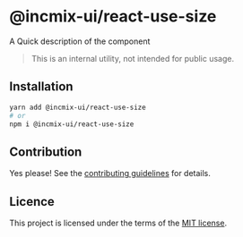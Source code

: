 # @incmix-ui/react-use-size

A Quick description of the component

> This is an internal utility, not intended for public usage.

## Installation

```sh
yarn add @incmix-ui/react-use-size
# or
npm i @incmix-ui/react-use-size
```

## Contribution

Yes please! See the
[contributing guidelines](https://github.com/chakra-ui/chakra-ui/blob/master/CONTRIBUTING.md)
for details.

## Licence

This project is licensed under the terms of the
[MIT license](https://github.com/chakra-ui/chakra-ui/blob/master/LICENSE).
